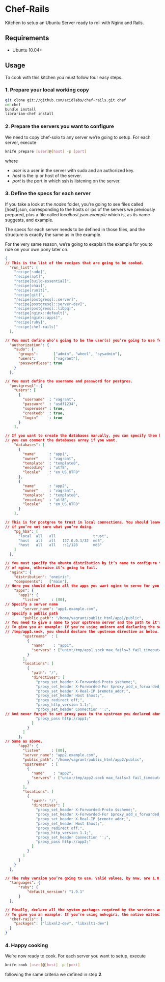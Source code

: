 # Chef-Rails

Kitchen to setup an Ubuntu Server ready to roll with Nginx and Rails.

## Requirements

* Ubuntu 10.04+

## Usage

To cook with this kitchen you must follow four easy steps.

### 1. Prepare your local working copy

```bash
git clone git://github.com/acidlabs/chef-rails.git chef
cd chef
bundle install
librarian-chef install
```

### 2. Prepare the servers you want to configure

We need to copy chef-solo to any server we’re going to setup. For each server, execute

```bash
knife prepare [user]@[host] -p [port]
```

where

* *user* is a user in the server with sudo and an authorized key.
* *host* is the ip or host of the server.
* *port* is the port in which ssh is listening on the server.

### 3. Define the specs for each server

If you take a look at the *nodes* folder, you’re going to see files called [host].json, corresponding to the hosts or ips of the servers we previously prepared, plus a file called *localhost.json.example* which is, as its name suggests, and example.

The specs for each server needs to be defined in those files, and the structure is exactly the same as in the example.

For the very same reason, we’re going to exaplain the example for you to ride on your own pony later on.

```json
{
// This is the list of the recipes that are going to be cooked.
  "run_list": [
    "recipe[sudo]",
    "recipe[apt]",
    "recipe[build-essential]",
    "recipe[ohai]",
    "recipe[runit]",
    "recipe[git]",
    "recipe[postgresql::server]",
    "recipe[postgresql::server-dev]",
    "recipe[postgresql::libpq]",
    "recipe[nginx::default]",
    "recipe[nginx::apps]",
    "recipe[ruby]",
    "recipe[chef-rails]"
  ],

// You must define who’s going to be the user(s) you’re going to use for deploy.
  "authorization": {
    "sudo": {
      "groups":       ["admin", "wheel", "sysadmin"],
      "users":        ["vagrant"],
      "passwordless": true
    }
  },

// You must define the username and password for postgres.
  "postgresql": {
    "users": [
      {
        "username"  : "vagrant",
        "password"  : "asdf1234",
        "superuser" : true,
        "createdb"  : true,
        "login"     : true
      }
    ],

// If you want to create the databases manually, you can specify them here. otherwise,
// you can comment the databases array if you want.
    "databases": [
      {
        "name"      : "app1",
        "owner"     : "vagrant",
        "template"  : "template0",
        "encoding"  : "utf8",
        "locale"    : "en_US.UTF8"
      },
      {
        "name"      : "app2",
        "owner"     : "vagrant",
        "template"  : "template0",
        "encoding"  : "utf8",
        "locale"    : "en_US.UTF8"
      }
    ],

// This is for postgres to trust in local connections. You should leave this as is
// if you’re not sure what you’re doing.
    "pg_hba": [
      "local  all   all                 trust",
      "host   all   all   127.0.0.1/32  md5",
      "host   all   all   ::1/128       md5"
    ]
  },

// You must specify the ubuntu distribution by it’s name to configure the proper version
// of nginx, otherwise it’s going to fail.
  "nginx": {
    "distribution": "oneiric",
    "components":   ["main"],
// Here you should define all the apps you want nginx to serve for you in the server.
    "apps": {
      "app1": {
        "listen"     : [80],
// Specify a server name
        "server_name": "app1.example.com",
// Specify a public path
        "public_path": "/home/vagrant/public_html/app1/public",
// You need to give a name to your upstream server and the path to it's sock file(s)
// To give you an example: If you're using unicorn and declaring the sock file to be
// /tmp/app1.sock, you should declare the upstream directive as below.
        "upstreams"  : [
          {
            "name"    : "app1",
            "servers" : ["unix:/tmp/app1.sock max_fails=3 fail_timeout=1s"]
          }
        ],
        "locations": [
          {
            "path": "/",
            "directives": [
              "proxy_set_header X-Forwarded-Proto $scheme;",
              "proxy_set_header X-Forwarded-For $proxy_add_x_forwarded_for;",
              "proxy_set_header X-Real-IP $remote_addr;",
              "proxy_set_header Host $host;",
              "proxy_redirect off;",
              "proxy_http_version 1.1;",
              "proxy_set_header Connection '';",
// And never forget to set proxy pass to the upstream you declared above.
              "proxy_pass http://app1;"
            ]
          }
        ]
      },
// Same as above.
      "app2": {
        "listen"     : [80],
        "server_name": "app2.example.com",
        "public_path": "/home/vagrant/public_html/app2/public",
        "upstreams"  : [
          {
            "name"    : "app2",
            "servers" : ["unix:/tmp/app2.sock max_fails=3 fail_timeout=1s"]
          }
        ],
        "locations": [
          {
            "path": "/",
            "directives": [
              "proxy_set_header X-Forwarded-Proto $scheme;",
              "proxy_set_header X-Forwarded-For $proxy_add_x_forwarded_for;",
              "proxy_set_header X-Real-IP $remote_addr;",
              "proxy_set_header Host $host;",
              "proxy_redirect off;",
              "proxy_http_version 1.1;",
              "proxy_set_header Connection '';",
              "proxy_pass http://app2;"
            ]
          }
        ]
      }
    }
  },

// The ruby version you’re going to use. Valid values, by now, are 1.8, 1.9 and 1.9.1
  "languages": {
      "ruby": {
          "default_version": "1.9.1"
      }
  },

// Finally, declare all the system packages required by the services and gems you’re using in your apps.
// To give you an example: If you’re using nokogiri, the native extensions compilation will fail unless you have installed the development headers declared below.
  "chef-rails": {
    "packages": ["libxml2-dev", "libxslt1-dev"]
  }
}
```

### 4. Happy cooking

We’re now ready to cook. For each server you want to setup, execute

```bash
knife cook [user]@[host] -p [port]
```

following the same criteria we defined in step **2**.